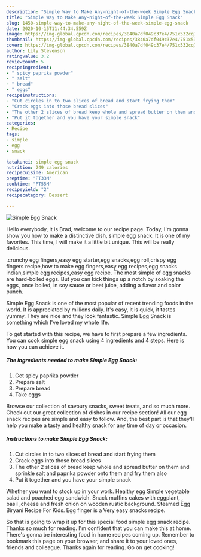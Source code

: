 ```yaml
---
description: "Simple Way to Make Any-night-of-the-week Simple Egg Snack"
title: "Simple Way to Make Any-night-of-the-week Simple Egg Snack"
slug: 1450-simple-way-to-make-any-night-of-the-week-simple-egg-snack
date: 2020-10-15T11:44:34.559Z
image: https://img-global.cpcdn.com/recipes/3840a7df049c37e4/751x532cq70/simple-egg-snack-recipe-main-photo.jpg
thumbnail: https://img-global.cpcdn.com/recipes/3840a7df049c37e4/751x532cq70/simple-egg-snack-recipe-main-photo.jpg
cover: https://img-global.cpcdn.com/recipes/3840a7df049c37e4/751x532cq70/simple-egg-snack-recipe-main-photo.jpg
author: Lily Stevenson
ratingvalue: 3.2
reviewcount: 5
recipeingredient:
- " spicy paprika powder"
- " salt"
- " bread"
- " eggs"
recipeinstructions:
- "Cut circles in to two slices of bread and start frying them"
- "Crack eggs into those bread slices"
- "The other 2 slices of bread keep whole and spread butter on them and sprinkle salt and paprika powder onto them and fry them also"
- "Put it together and you have your simple snack"
categories:
- Recipe
tags:
- simple
- egg
- snack

katakunci: simple egg snack 
nutrition: 249 calories
recipecuisine: American
preptime: "PT33M"
cooktime: "PT55M"
recipeyield: "2"
recipecategory: Dessert

---
```



![Simple Egg Snack](https://img-global.cpcdn.com/recipes/3840a7df049c37e4/751x532cq70/simple-egg-snack-recipe-main-photo.jpg)

Hello everybody, it is Brad, welcome to our recipe page. Today, I'm gonna show you how to make a distinctive dish, simple egg snack. It is one of my favorites. This time, I will make it a little bit unique. This will be really delicious.

.crunchy egg fingers,easy egg starter,egg snacks,egg roll,crispy egg fingers recipe,how to make egg fingers,easy egg recipes,egg snacks indian,simple egg recipes,easy egg recipe. The most simple of egg snacks are hard-boiled eggs. But you can kick things up a notch by soaking the eggs, once boiled, in soy sauce or beet juice, adding a flavor and color punch.

Simple Egg Snack is one of the most popular of recent trending foods in the world. It is appreciated by millions daily. It's easy, it is quick, it tastes yummy. They are nice and they look fantastic. Simple Egg Snack is something which I've loved my whole life.


To get started with this recipe, we have to first prepare a few ingredients. You can cook simple egg snack using 4 ingredients and 4 steps. Here is how you can achieve it.

<!--inarticleads1-->

##### The ingredients needed to make Simple Egg Snack:

1. Get  spicy paprika powder
1. Prepare  salt
1. Prepare  bread
1. Take  eggs


Browse our collection of savoury snacks, sweet treats, and so much more. Check out our great collection of dishes in our recipe section! All our egg snack recipes are simple and easy to follow. And, the best part is that they&#39;ll help you make a tasty and healthy snack for any time of day or occasion. 

<!--inarticleads2-->

##### Instructions to make Simple Egg Snack:

1. Cut circles in to two slices of bread and start frying them
1. Crack eggs into those bread slices
1. The other 2 slices of bread keep whole and spread butter on them and sprinkle salt and paprika powder onto them and fry them also
1. Put it together and you have your simple snack


Whether you want to stock up in your work. Healthy egg Simple vegetable salad and poached egg sandwich. Snack muffins cakes with eggplant, , basil ,cheese and fresh onion on wooden rustic background. Steamed Egg Biryani Recipe For Kids. Egg finger is a Very easy snacks recipe. 

So that is going to wrap it up for this special food simple egg snack recipe. Thanks so much for reading. I'm confident that you can make this at home. There's gonna be interesting food in home recipes coming up. Remember to bookmark this page on your browser, and share it to your loved ones, friends and colleague. Thanks again for reading. Go on get cooking!
